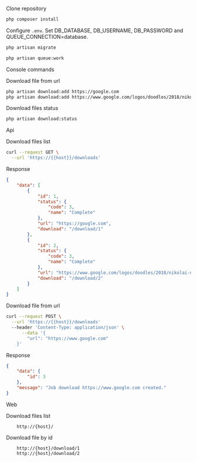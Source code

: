 Clone repository

```bash
php composer install
```

Configure ```.env```. 
Set DB_DATABASE, DB_USERNAME, DB_PASSWORD and QUEUE_CONNECTION=database.

```bash
php artisan migrate
```
  
```bash  
php artisan queue:work
```     
  
Console commands

Download file from url 

```bash
php artisan download:add https://google.com
php artisan download:add https://www.google.com/logos/doodles/2018/nikolai-nosovs-110th-birthday-5902312345174016.5-l.png
```

Download files status

```bash
php artisan download:status
```

Api

Download files list

```bash
curl --request GET \
  --url 'https://{{host}}/downloads' 
```

Response 

```json
{
    "data": [
        {
            "id": 1,
            "status": {
                "code": 3,
                "name": "Complete"
            },
            "url": "https://google.com",
            "download": "/download/1"
        },
        {
            "id": 2,
            "status": {
                "code": 3,
                "name": "Complete"
            },
            "url": "https://www.google.com/logos/doodles/2018/nikolai-nosovs-110th-birthday-5902312345174016.5-l.png",
            "download": "/download/2"
        }
    ]
}
```

Download file from url 

```bash
curl --request POST \
  --url 'https://{{host}}/downloads'
  --header 'Content-Type: application/json' \
      --data '{
    	"url": "https://www.google.com"
    }' 
```

Response  

```json
{
    "data": {
        "id": 3
    },
    "message": "Job download https://www.google.com created."
}
```

Web

Download files list

```
    http://{host}/
```

Download file by id

```
    http://{host}/download/1 
    http://{host}/download/2 
```

